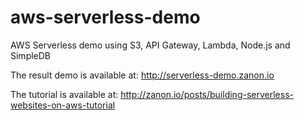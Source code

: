 # aws-serverless-demo
AWS Serverless demo using S3, API Gateway, Lambda, Node.js and SimpleDB

The result demo is available at: http://serverless-demo.zanon.io

The tutorial is available at: http://zanon.io/posts/building-serverless-websites-on-aws-tutorial
